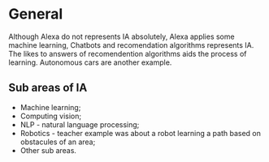 # General

Although Alexa do not represents IA absolutely, Alexa applies some machine learning, Chatbots and recomendation algorithms represents IA. The likes to answers of recomendention algorithms aids the process of learning. Autonomous cars are another example.


## Sub areas of IA

- Machine learning;
- Computing vision;
- NLP - natural language processing;
- Robotics - teacher example was about a robot learning a path based on obstacules of an area;
- Other sub areas.